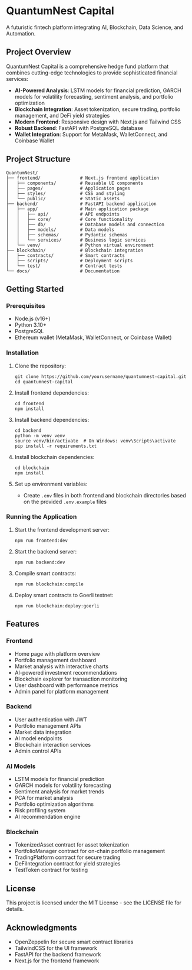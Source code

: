# QuantumNest Capital

A futuristic fintech platform integrating AI, Blockchain, Data Science, and Automation.

## Project Overview

QuantumNest Capital is a comprehensive hedge fund platform that combines cutting-edge technologies to provide sophisticated financial services:

- **AI-Powered Analysis**: LSTM models for financial prediction, GARCH models for volatility forecasting, sentiment analysis, and portfolio optimization
- **Blockchain Integration**: Asset tokenization, secure trading, portfolio management, and DeFi yield strategies
- **Modern Frontend**: Responsive design with Next.js and Tailwind CSS
- **Robust Backend**: FastAPI with PostgreSQL database
- **Wallet Integration**: Support for MetaMask, WalletConnect, and Coinbase Wallet

## Project Structure

```
QuantumNest/
├── frontend/               # Next.js frontend application
│   ├── components/         # Reusable UI components
│   ├── pages/              # Application pages
│   ├── styles/             # CSS and styling
│   └── public/             # Static assets
├── backend/                # FastAPI backend application
│   ├── app/                # Main application package
│   │   ├── api/            # API endpoints
│   │   ├── core/           # Core functionality
│   │   ├── db/             # Database models and connection
│   │   ├── models/         # Data models
│   │   ├── schemas/        # Pydantic schemas
│   │   └── services/       # Business logic services
│   └── venv/               # Python virtual environment
├── blockchain/             # Blockchain integration
│   ├── contracts/          # Smart contracts
│   ├── scripts/            # Deployment scripts
│   └── test/               # Contract tests
└── docs/                   # Documentation
```

## Getting Started

### Prerequisites

- Node.js (v16+)
- Python 3.10+
- PostgreSQL
- Ethereum wallet (MetaMask, WalletConnect, or Coinbase Wallet)

### Installation

1. Clone the repository:
   ```
   git clone https://github.com/yourusername/quantumnest-capital.git
   cd quantumnest-capital
   ```

2. Install frontend dependencies:
   ```
   cd frontend
   npm install
   ```

3. Install backend dependencies:
   ```
   cd backend
   python -m venv venv
   source venv/bin/activate  # On Windows: venv\Scripts\activate
   pip install -r requirements.txt
   ```

4. Install blockchain dependencies:
   ```
   cd blockchain
   npm install
   ```

5. Set up environment variables:
   - Create `.env` files in both frontend and blockchain directories based on the provided `.env.example` files

### Running the Application

1. Start the frontend development server:
   ```
   npm run frontend:dev
   ```

2. Start the backend server:
   ```
   npm run backend:dev
   ```

3. Compile smart contracts:
   ```
   npm run blockchain:compile
   ```

4. Deploy smart contracts to Goerli testnet:
   ```
   npm run blockchain:deploy:goerli
   ```

## Features

### Frontend

- Home page with platform overview
- Portfolio management dashboard
- Market analysis with interactive charts
- AI-powered investment recommendations
- Blockchain explorer for transaction monitoring
- User dashboard with performance metrics
- Admin panel for platform management

### Backend

- User authentication with JWT
- Portfolio management APIs
- Market data integration
- AI model endpoints
- Blockchain interaction services
- Admin control APIs

### AI Models

- LSTM models for financial prediction
- GARCH models for volatility forecasting
- Sentiment analysis for market trends
- PCA for market analysis
- Portfolio optimization algorithms
- Risk profiling system
- AI recommendation engine

### Blockchain

- TokenizedAsset contract for asset tokenization
- PortfolioManager contract for on-chain portfolio management
- TradingPlatform contract for secure trading
- DeFiIntegration contract for yield strategies
- TestToken contract for testing

## License

This project is licensed under the MIT License - see the LICENSE file for details.

## Acknowledgments

- OpenZeppelin for secure smart contract libraries
- TailwindCSS for the UI framework
- FastAPI for the backend framework
- Next.js for the frontend framework

